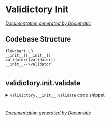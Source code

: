 # Validictory Init

[_Documentation generated by Documatic_](https://www.documatic.com)

<!---Documatic-section-Codebase Structure-start--->
## Codebase Structure

<!---Documatic-block-system_architecture-start--->
```mermaid
flowchart LR
__init__([__init__])
validator([validator])
__init__-->validator
```
<!---Documatic-block-system_architecture-end--->

# #
<!---Documatic-section-Codebase Structure-end--->

<!---Documatic-section-validictory.__init__.validate-start--->
## validictory.__init__.validate

<!---Documatic-section-validate-start--->
<!---Documatic-block-validictory.__init__.validate-start--->
<details>
	<summary><code>validictory.__init__.validate</code> code snippet</summary>

```python
def validate(data, schema, validator_cls=SchemaValidator, format_validators=None, required_by_default=True, blank_by_default=False, disallow_unknown_properties=False, apply_default_to_data=False, fail_fast=True, remove_unknown_properties=False):
    v = validator_cls(format_validators, required_by_default, blank_by_default, disallow_unknown_properties, apply_default_to_data, fail_fast, remove_unknown_properties)
    return v.validate(data, schema)
```
</details>
<!---Documatic-block-validictory.__init__.validate-end--->
<!---Documatic-section-validate-end--->

# #
<!---Documatic-section-validictory.__init__.validate-end--->

[_Documentation generated by Documatic_](https://www.documatic.com)
